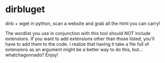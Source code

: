 # dirbluget
dirb + wget in python, scan a website and grab all the html you can carry!

The wordlist you use in conjunction with this tool should NOT include extensions.  If you want to add extensions other than those listed, you'll have to add them to the code.  I realize that having it take a file full of extensions as an argument might be a better way to do this, but... whatchagonnado?
Enjoy!
